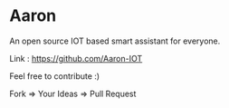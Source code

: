 # Aaron

An open source IOT based smart assistant for everyone.

Link : https://github.com/Aaron-IOT

Feel free to contribute :)

Fork => Your Ideas => Pull Request

